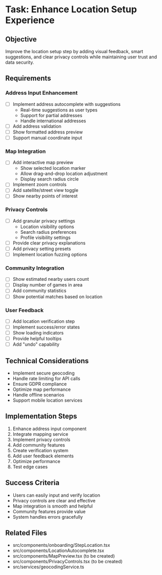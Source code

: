 # Task: Enhance Location Setup Experience

## Objective
Improve the location setup step by adding visual feedback, smart suggestions, and clear privacy controls while maintaining user trust and data security.

## Requirements

### Address Input Enhancement
- [ ] Implement address autocomplete with suggestions
  - Real-time suggestions as user types
  - Support for partial addresses
  - Handle international addresses
- [ ] Add address validation
- [ ] Show formatted address preview
- [ ] Support manual coordinate input

### Map Integration
- [ ] Add interactive map preview
  - Show selected location marker
  - Allow drag-and-drop location adjustment
  - Display search radius circle
- [ ] Implement zoom controls
- [ ] Add satellite/street view toggle
- [ ] Show nearby points of interest

### Privacy Controls
- [ ] Add granular privacy settings
  - Location visibility options
  - Search radius preferences
  - Profile visibility settings
- [ ] Provide clear privacy explanations
- [ ] Add privacy setting presets
- [ ] Implement location fuzzing options

### Community Integration
- [ ] Show estimated nearby users count
- [ ] Display number of games in area
- [ ] Add community statistics
- [ ] Show potential matches based on location

### User Feedback
- [ ] Add location verification step
- [ ] Implement success/error states
- [ ] Show loading indicators
- [ ] Provide helpful tooltips
- [ ] Add "undo" capability

## Technical Considerations
- Implement secure geocoding
- Handle rate limiting for API calls
- Ensure GDPR compliance
- Optimize map performance
- Handle offline scenarios
- Support mobile location services

## Implementation Steps
1. Enhance address input component
2. Integrate mapping service
3. Implement privacy controls
4. Add community features
5. Create verification system
6. Add user feedback elements
7. Optimize performance
8. Test edge cases

## Success Criteria
- Users can easily input and verify location
- Privacy controls are clear and effective
- Map integration is smooth and helpful
- Community features provide value
- System handles errors gracefully

## Related Files
- src/components/onboarding/StepLocation.tsx
- src/components/LocationAutocomplete.tsx
- src/components/MapPreview.tsx (to be created)
- src/components/PrivacyControls.tsx (to be created)
- src/services/geocodingService.ts
